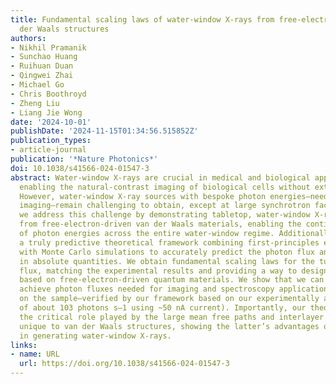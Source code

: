 ```yaml
---
title: Fundamental scaling laws of water-window X-rays from free-electron-driven van
  der Waals structures
authors:
- Nikhil Pramanik
- Sunchao Huang
- Ruihuan Duan
- Qingwei Zhai
- Michael Go
- Chris Boothroyd
- Zheng Liu
- Liang Jie Wong
date: '2024-10-01'
publishDate: '2024-11-15T01:34:56.515852Z'
publication_types:
- article-journal
publication: '*Nature Photonics*'
doi: 10.1038/s41566-024-01547-3
abstract: Water-window X-rays are crucial in medical and biological applications,
  enabling the natural-contrast imaging of biological cells without external staining.
  However, water-window X-ray sources with bespoke photon energies—needed in high-contrast
  imaging—remain challenging to obtain, except at large synchrotron facilities. Here
  we address this challenge by demonstrating tabletop, water-window X-ray generation
  from free-electron-driven van der Waals materials, enabling the continuous tuning
  of photon energies across the entire water-window regime. Additionally, we present
  a truly predictive theoretical framework combining first-principles electromagnetism
  with Monte Carlo simulations to accurately predict the photon flux and brightness
  in absolute quantities. We obtain fundamental scaling laws for the tunable photon
  flux, matching the experimental results and providing a way to design powerful emitters
  based on free-electron-driven quantum materials. We show that we can potentially
  achieve photon fluxes needed for imaging and spectroscopy applications (over 108 photons s–1
  on the sample—verified by our framework based on our experimentally achieved fluxes
  of about 103 photons s–1 using ~50 nA current). Importantly, our theory highlights
  the critical role played by the large mean free paths and interlayer atomic spacings
  unique to van der Waals structures, showing the latter’s advantages over other materials
  in generating water-window X-rays.
links:
- name: URL
  url: https://doi.org/10.1038/s41566-024-01547-3
---
```

